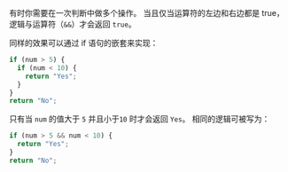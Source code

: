 有时你需要在一次判断中做多个操作。 当且仅当运算符的左边和右边都是 true，逻辑与运算符（`&&`）才会返回 `true`。

同样的效果可以通过 if 语句的嵌套来实现：

```js
if (num > 5) {
  if (num < 10) {
    return "Yes";
  }
}
return "No";
```

只有当 `num` 的值大于 `5` 并且小于`10` 时才会返回 `Yes`。 相同的逻辑可被写为：

```js
if (num > 5 && num < 10) {
  return "Yes";
}
return "No";
```


